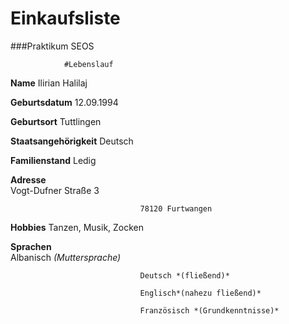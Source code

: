 # Einkaufsliste
###Praktikum SEOS

				#Lebenslauf

**Name** 						 Ilirian Halilaj

**Geburtsdatum**				 12.09.1994

**Geburtsort**					 Tuttlingen

**Staatsangehörigkeit**			 Deutsch

**Familienstand**				 Ledig

**Adresse**						 
								 Vogt-Dufner Straße 3

								 78120 Furtwangen
								
**Hobbies**						 Tanzen, Musik, Zocken

**Sprachen**					 
								 Albanisch *(Muttersprache)*

								 Deutsch *(fließend)*
								
								 Englisch*(nahezu fließend)*
								
								 Französisch *(Grundkenntnisse)*
